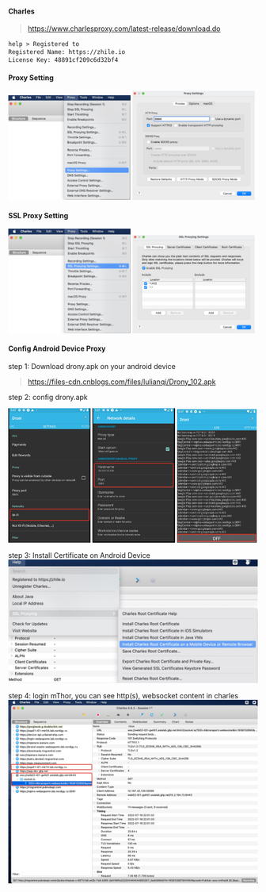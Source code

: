 #### Charles

> <https://www.charlesproxy.com/latest-release/download.do>

```
help > Registered to
Registered Name: https://zhile.io
License Key: 48891cf209c6d32bf4
```

#### Proxy Setting
<img src="抓包工具/proxy-settings-1.png" width = "49%" />
<img src="抓包工具/proxy-settings-2.png" width = "49%" />

#### SSL Proxy Setting
<img src="抓包工具/ssl-proxy-settings-1.png" width = "49%" />
<img src="抓包工具/ssl-proxy-settings-2.png" width = "49%" />

#### Config Android Device Proxy
step 1: Download drony.apk on your android device
> <https://files-cdn.cnblogs.com/files/lulianqi/Drony_102.apk>

step 2: config drony.apk
>
<img src="抓包工具/drony-1.png" width = "33%" />
<img src="抓包工具/drony-2.png" width = "33%" />
<img src="抓包工具/drony-3.png" width = "32%" />

step 3: Install Certificate on Android Device
![install-android-certificate.png](抓包工具/install-android-certificate.png)

step 4: login mThor, you can see http(s), websocket content in charles
![charles-1](抓包工具/charles-1.png)


